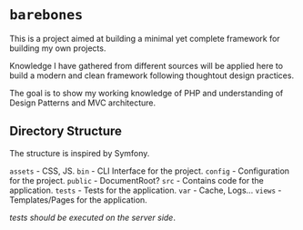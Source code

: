 # `barebones`

This is a project aimed at building a minimal yet complete framework for building my own projects.

Knowledge I have gathered from different sources will be applied here to build a modern and clean framework following thoughtout design practices.

The goal is to show my working knowledge of PHP and understanding of Design Patterns and MVC architecture.

## Directory Structure

The structure is inspired by Symfony.

`assets` - CSS, JS.
`bin` - CLI Interface for the project.
`config` - Configuration for the project.
`public` - DocumentRoot?
`src` - Contains code for the application.
`tests` - Tests for the application.
`var` - Cache, Logs...
`views` - Templates/Pages for the application.

*tests should be executed on the server side*.
